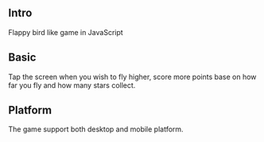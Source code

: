 ## Intro
Flappy bird like game in JavaScript
## Basic
Tap the screen when you wish to fly higher, score more points base on how far you fly and how many stars collect.
## Platform
The game support both desktop and mobile platform.

